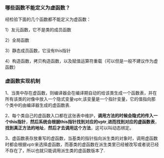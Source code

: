 ### 哪些函数不能定义为虚函数？

经检验下面的几个函数都不能定义为虚函数：

1）友元函数，它不是类的成员函数

2）全局函数

3）静态成员函数，它没有this指针

4）构造函数，拷贝构造函数，以及赋值运算符重载（可以但是一般不建议作为虚函数）

### 虚函数实现机制

1、当类中存在虚函数，则编译器会在编译期自动的给该类生成一个函数表，并在所有该类的对像中放入一个隐式变量vptr,该变量是一个指针变量，它的值指向那个类中的由编译器生成的虚函数表.

2、每个类自己的虚函数入口都在这张表中维护，**调用方法的时候会隐式的传入一个this指针**，**然后系统会根据this指针找到对应的vptr**,**进而找到对应的虚函数表**，**找到真正方法的地址**，**然后才去调用这个方法**，这可以叫动态绑定。

3、虚函数表存放重写的虚函数，当基类的指针指向派生类的对象时，调用虚函数时都会根据vptr来选择虚函数，而基类的虚函数在派生类里已经被改写或者说已经不存在了，所以也就只能调用派生类的虚函数版本了.